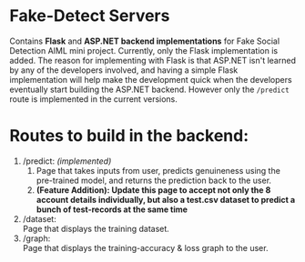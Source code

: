 # Fake-Detect Servers
Contains <b>Flask</b> and <b>ASP.NET backend implementations</b> for Fake Social Detection AIML mini project.
Currently, only the Flask implementation is added. The reason for implementing with Flask is that ASP.NET isn't learned by any of the developers involved, and having a simple Flask implementation will help make the development quick when the developers eventually start building the ASP.NET backend. 
<stonrg>However only the <code>/predict</code> route is implemented in the current versions.</strong>

# Routes to build in the backend:
<ol>
<li>
/predict: <i>(implemented)</i><br /> 
<ol>
<li>
Page that takes inputs from user, predicts genuineness using the pre-trained model, and returns the prediction back to the user.
</li>
<li>
<strong>(Feature Addition): Update this page to accept not only the 8 account details individually, but also a test.csv dataset to predict a bunch of test-records at the same time</strong>
</li>
</ol>
</li>
<li>/dataset:<br /> Page that displays the training dataset.</li>
<li>/graph:<br /> Page that displays the training-accuracy & loss graph to the user.</li>
</ol>
